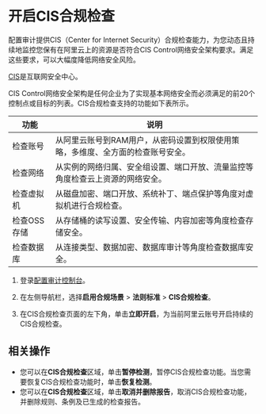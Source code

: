 # 开启CIS合规检查

配置审计提供CIS（Center for Internet Security）合规检查能力，为您动态且持续地监控您保有在阿里云上的资源是否符合CIS Control网络安全架构要求。满足这些要求，可以大幅度降低网络安全风险。

[CIS](https://www.cisecurity.org/)是互联网安全中心。

CIS Control网络安全架构是任何企业为了实现基本网络安全而必须满足的前20个控制点或目标的列表。CIS合规检查支持的功能如下表所示。

|功能|说明|
|--|--|
|检查账号|从阿里云账号到RAM用户，从密码设置到权限使用策略，多维度、全方面的检查账号安全。|
|检查网络|从实例的网络归属、安全组设置、端口开放、流量监控等角度检查云上资源的网络安全。|
|检查虚拟机|从磁盘加密、端口开放、系统补丁、端点保护等角度对虚拟机进行合规检查。|
|检查OSS存储|从存储桶的读写设置、安全传输、内容加密等角度检查存储安全。|
|检查数据库|从连接类型、数据加密、数据库审计等角度检查数据库安全。|

1.  登录[配置审计控制台](https://config.console.aliyun.com)。

2.  在左侧导航栏，选择**启用合规场景** \> **法则标准** \> **CIS合规检查**。

3.  在CIS合规检查页面的左下角，单击**立即开启**，为当前阿里云账号开启持续的CIS合规检查。


## 相关操作

-   您可以在**CIS合规检查**区域，单击**暂停检测**，暂停CIS合规检查功能。当您需要恢复CIS合规检查功能时，单击**恢复检测**。
-   您可以在**CIS合规检查**区域，单击**取消并删除报告**，取消CIS合规检查功能，并删除规则、条例及已生成的检查报告。

